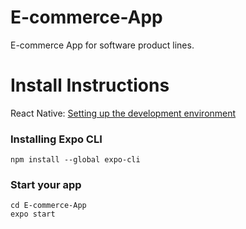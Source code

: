 # E-commerce-App
E-commerce App for software product lines.

# Install Instructions
React Native: [Setting up the development environment](https://react-native.rocketseat.dev)

### Installing Expo CLI

```console
npm install --global expo-cli
```

### Start your app

```console
cd E-commerce-App
expo start
```
